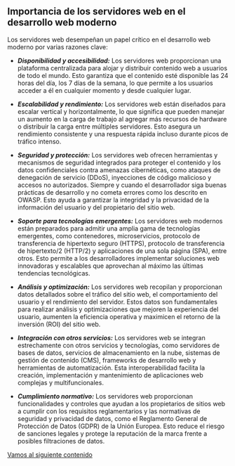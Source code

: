 ## Importancia de los servidores web en el desarrollo web moderno

Los servidores web desempeñan un papel crítico en el desarrollo web moderno por varias razones clave:

* ***Disponibilidad y accesibilidad:*** Los servidores web proporcionan una plataforma centralizada para alojar y distribuir contenido web a usuarios de todo el mundo. Esto garantiza que el contenido esté disponible las 24 horas del día, los 7 días de la semana, lo que permite a los usuarios acceder a él en cualquier momento y desde cualquier lugar.

* ***Escalabilidad y rendimiento:*** Los servidores web están diseñados para escalar vertical y horizontalmente, lo que significa que pueden manejar un aumento en la carga de trabajo al agregar más recursos de hardware o distribuir la carga entre múltiples servidores. Esto asegura un rendimiento consistente y una respuesta rápida incluso durante picos de tráfico intenso.

* ***Seguridad y protección:*** Los servidores web ofrecen herramientas y mecanismos de seguridad integrados para proteger el contenido y los datos confidenciales contra amenazas cibernéticas, como ataques de denegación de servicio (DDoS), inyecciones de código malicioso y accesos no autorizados. Siempre y cuando el desarrollador siga buenas prácticas de desarrollo y no cometa errores como los descrito en OWASP. Esto ayuda a garantizar la integridad y la privacidad de la información del usuario y del propietario del sitio web.

* ***Soporte para tecnologías emergentes:*** Los servidores web modernos están preparados para admitir una amplia gama de tecnologías emergentes, como contenedores, microservicios, protocolo de transferencia de hipertexto seguro (HTTPS), protocolo de transferencia de hipertexto/2 (HTTP/2) y aplicaciones de una sola página (SPA), entre otros. Esto permite a los desarrolladores implementar soluciones web innovadoras y escalables que aprovechan al máximo las últimas tendencias tecnológicas.

* ***Análisis y optimización:*** Los servidores web recopilan y proporcionan datos detallados sobre el tráfico del sitio web, el comportamiento del usuario y el rendimiento del servidor. Estos datos son fundamentales para realizar análisis y optimizaciones que mejoren la experiencia del usuario, aumenten la eficiencia operativa y maximicen el retorno de la inversión (ROI) del sitio web.

* ***Integración con otros servicios:*** Los servidores web se integran estrechamente con otros servicios y tecnologías, como servidores de bases de datos, servicios de almacenamiento en la nube, sistemas de gestión de contenido (CMS), frameworks de desarrollo web y herramientas de automatización. Esta interoperabilidad facilita la creación, implementación y mantenimiento de aplicaciones web complejas y multifuncionales.

* ***Cumplimiento normativo:*** Los servidores web proporcionan funcionalidades y controles que ayudan a los propietarios de sitios web a cumplir con los requisitos reglamentarios y las normativas de seguridad y privacidad de datos, como el Reglamento General de Protección de Datos (GDPR) de la Unión Europea. Esto reduce el riesgo de sanciones legales y protege la reputación de la marca frente a posibles filtraciones de datos.

[Vamos al siguiente contenido](./10-C.md)